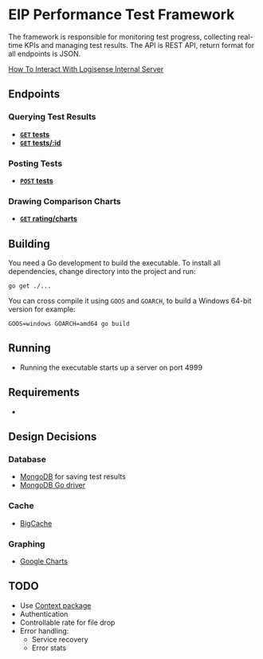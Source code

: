 # EIP Performance Test Framework
The framework is responsible for monitoring test progress, collecting real-time KPIs and managing test results.
The API is REST API, return format for all endpoints is JSON.

[How To Interact With Logisense Internal Server](howto.md)

## Endpoints
### Querying Test Results
- **[<code>GET</code> tests](https://github.com/han-hgu/perf-prototype/blob/master/api-documentation/GET_tests.md)**
- **[<code>GET</code> tests/:id](https://github.com/han-hgu/perf-prototype/blob/master/api-documentation/GET_tests_id.md)**

### Posting Tests
- **[<code>POST</code> tests](https://github.com/han-hgu/perf-prototype/blob/master/api-documentation/POST_tests.md)**

### Drawing Comparison Charts
- **[<code>GET</code> rating/charts](https://github.com/han-hgu/perf-prototype/blob/master/api-documentation/GET_rating_charts.md)**


## Building
You need a Go development to build the executable. To install all dependencies, change directory into the project and run:

    go get ./...

You can cross compile it using
`GOOS` and `GOARCH`, to build a Windows 64-bit version for example:

    GOOS=windows GOARCH=amd64 go build

## Running
- Running the executable starts up a server on port 4999

## Requirements
-

## Design Decisions
### Database
- [MongoDB](https://www.mongodb.com/) for saving test results
- [MongoDB Go driver](https://labix.org/mgo)

### Cache
- [BigCache](https://github.com/allegro/bigcache)

### Graphing
- [Google Charts](https://developers.google.com/chart/)

## TODO
- Use [Context package](https://golang.org/pkg/context/)
- Authentication
- Controllable rate for file drop
- Error handling:
	- Service recovery
	- Error stats

[OAuth]: http://oauth.net/core/1.0a/
[Beginner’s Guide]: http://hueniverse.com/oauth/
[JSON]: http://json.org
[quick tutorial]: http://www.webmonkey.com/2010/02/get_started_with_json/
[A good md reference page for api]: https://github.com/500px/api-documentation/blob/master/README.md
